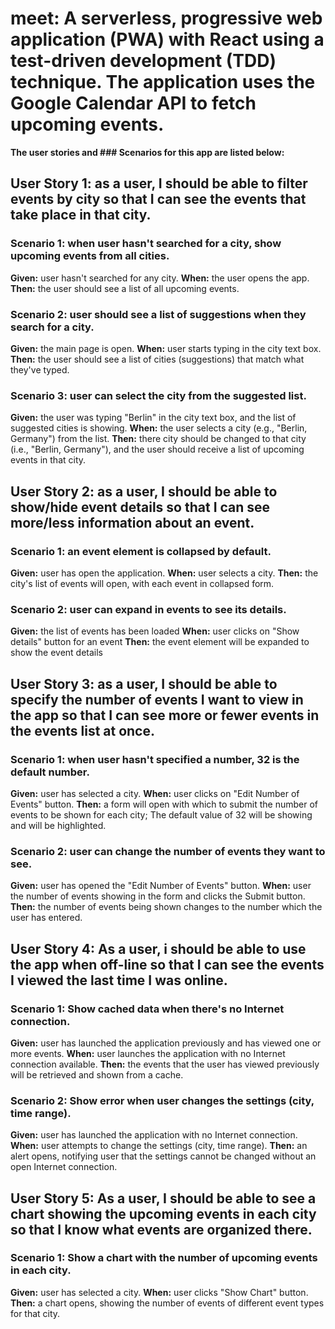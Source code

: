 # meet: A serverless, progressive web application (PWA) with React using a test-driven development (TDD) technique. The application uses the Google Calendar API to fetch upcoming events.

**The user stories and ### Scenarios for this app are listed below:**

## User Story 1: as a user, I should be able to filter events by city so that I can see the events that take place in that city.

### **Scenario 1:** when user hasn't searched for a city, show upcoming events from all cities.
**Given:** user hasn't searched for any city.
**When:** the user opens the app.
**Then:** the user should see a list of all upcoming events.

### **Scenario 2:** user should see a list of suggestions when they search for a city.
**Given:** the main page is open.
**When:** user starts typing in the city text box.
**Then:** the user should see a list of cities (suggestions) that match what they've typed.

### **Scenario 3:** user can select the city from the suggested list.
**Given:** the user was typing "Berlin" in the city text box, and the list of suggested cities is showing.
**When:** the user selects a city (e.g., "Berlin, Germany") from the list.
**Then:** there city should be changed to that city (i.e., "Berlin, Germany"), and the user should receive a list of upcoming events in that city.

## User Story 2: as a user, I should be able to show/hide event details so that I can see more/less information about an event.

### **Scenario 1:** an event element is collapsed by default.
**Given:** user has open the application.
**When:** user selects a city.
**Then:** the city's list of events will open, with each event in collapsed form.

### **Scenario 2:** user can expand in events to see its details.
**Given:** the list of events has been loaded
**When:** user clicks on "Show details" button for an event
**Then:** the event element will be expanded to show the event details

## User Story 3: as a user, I should be able to specify the number of events I want to view in the app so that I can see more or fewer events in the events list at once.

### **Scenario 1:** when user hasn't specified a number, 32 is the default number.
**Given:** user has selected a city.
**When:** user clicks on "Edit Number of Events" button.
**Then:** a form will open with which to submit the number of events to be shown for each city; The default value of 32 will be showing and will be highlighted.

### **Scenario 2:** user can change the number of events they want to see.
**Given:** user has opened the "Edit Number of Events" button.
**When:** user the number of events showing in the form and clicks the Submit button.
**Then:** the number of events being shown changes to the number which the user has entered.

## User Story 4: As a user, i should be able to use the app when off-line so that I can see the events I viewed the last time I was online.

### **Scenario 1:** Show cached data when there's no Internet connection.
**Given:** user has launched the application previously and has viewed one or more events.
**When:** user launches the application with no Internet connection available.
**Then:** the events that the user has viewed previously will be retrieved and shown from a cache.

### **Scenario 2:** Show error when user changes the settings (city, time range).
**Given:** user has launched the application with no Internet connection.
**When:** user attempts to change the settings (city, time range).
**Then:** an alert opens, notifying user that the settings cannot be changed without an open Internet connection.

## User Story 5:  As a user, I should be able to see a chart showing the upcoming events in each city so that I know what events are organized there.

### **Scenario 1:**   Show a chart with the number of upcoming events in each city.
**Given:** user has selected a city.
**When:** user clicks "Show Chart" button.
**Then:** a chart opens, showing the number of events of different event types for that city.